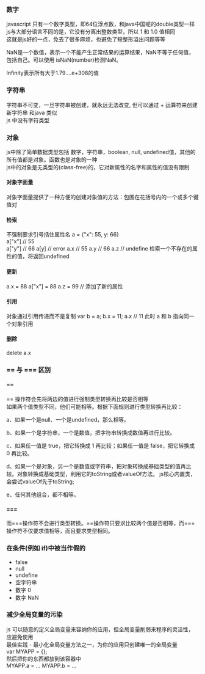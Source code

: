 ### 数字
javascript 只有一个数字类型，即64位浮点数，和java中国呢的double类型一样  
js与大部分语言不同的是，它没有分离出整数类型，所以 1 和 1.0 值相同  
这就是js好的一点，免去了很多麻烦，也避免了短整形溢出问题等等
  
NaN是一个数值，表示一个不能产生正常结果的运算结果，NaN不等于任何值，包括自己。可以使用
isNaN(number)检测NaN。

Infinity表示所有大于1.79....e+308的值

### 字符串
字符串不可变，一旦字符串被创建，就永远无法改变, 但可以通过 + 运算符来创建新字符串   和java 类似  
js 中没有字符类型

### 对象
js中除了简单数据类型包括 数字，字符串，boolean, null, undefined值，其他的所有值都是对象。函数也是对象的一种  
js中的对象是无类型的(class-free)的，它对新属性的名字和属性的值没有限制  

#### 对象字面量
对象字面量提供了一种方便的创建对象值的方法：包围在花括号内的一个或多个键值对  
#### 检索
不强制要求引号括住属性名
a = {"x": 55, y: 66}  
a["x"] // 55  
a["y"] // 66           a[y] // error
a.x    // 55
a.y    // 66
a.z    // undefine    检索一个不存在的属性的值，将返回undefined

#### 更新
a.x = 88   a["x"] = 88
a.z = 99  // 添加了新的属性

#### 引用
对象通过引用传递而不是复制
var b = a;
b.x = 11;
a.x  // 11   此时 a 和 b 指向同一个对象引用

#### 删除
delete a.x  


### == 与 === 区别
#### ==
== 操作符会先将两边的值进行强制类型转换再比较是否相等  
如果两个值类型不同，他们可能相等。根据下面规则进行类型转换再比较：

a、如果一个是null、一个是undefined，那么相等。

b、如果一个是字符串，一个是数值，把字符串转换成数值再进行比较。

c、如果任一值是 true，把它转换成 1 再比较；如果任一值是 false，把它转换成 0 再比较。

d、如果一个是对象，另一个是数值或字符串，把对象转换成基础类型的值再比较。对象转换成基础类型，利用它的toString或者valueOf方法。 js核心内置类，会尝试valueOf先于toString;

e、任何其他组合，都不相等。



#### ===
而===操作符不会进行类型转换。==操作符只要求比较两个值是否相等，而===操作符不仅要求值相等，而且要求类型相同。

### 在条件(例如 if)中被当作假的
- false
- null
- undefine
- 空字符串
- 数字 0
- 数字 NaN


### 减少全局变量的污染
js 可以随意的定义全局变量来容纳你的应用，但全局变量削弱来程序的灵活性，应避免使用  
最佳实践 - 最小化全局变量方法之一，为你的应用只创建唯一的全局变量  
var MYAPP = {};  
然后把你的东西都放到该容器中  
MYAPP.a = ...   MYAPP.b = ...